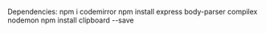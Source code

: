 Dependencies:
npm i codemirror
npm install express body-parser compilex nodemon 
npm install clipboard --save
